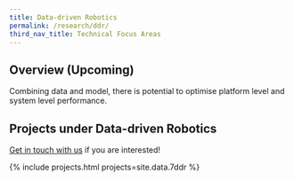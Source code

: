 ```yaml
---
title: Data-driven Robotics
permalink: /research/ddr/
third_nav_title: Technical Focus Areas
---
```

## Overview (Upcoming)
Combining data and model, there is potential to optimise platform level and system level performance.

## Projects under Data-driven Robotics

[Get in touch with us](/contact-us/) if you are interested!

{% include projects.html projects=site.data.7ddr %}